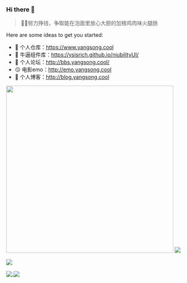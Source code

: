 ### Hi there 👋


> 🤪🤪努力挣钱，争取能在泡面里放心大胆的加根鸡肉味火腿肠

Here are some ideas to get you started:

- 🔭 个人仓库：https://www.yangsong.cool
- 🌱 牛逼组件库：https://ysisrich.github.io/niubilityUI/
- 👯 个人论坛：http://bbs.yangsong.cool/
- 😗 电影emo：http://emo.yangsong.cool
- 🤔 个人博客：http://blog.yangsong.cool


<p align="left">
    <img  style="width:450px;" src="https://github-readme-stats.vercel.app/api?username=ysisrich&theme=tokyonight&hide_title=true&locale=cn&show_icons=true&line_height=22&hide_border=true" />
    <img  src="https://github-readme-stats.vercel.app/api/top-langs/?username=ysisrich&layout=compact&theme=tokyonight&hide_title=true&hide_border=true" />
</p>

<p align="left" style="display:flex">
    <img  src="https://cdn.jsdelivr.net/gh/ysisrich/Assets/readme/readme.gif" />
    <div style="width:200px">
        <a href="https://github.com/ysisrich/niubilityUI">
          <img align="center" src="https://github-readme-stats.vercel.app/api/pin/?username=ysisrich&repo=niubilityUI&theme=tokyonight&hide_border=true" />
        </a>
          <img align="center" src="https://github-readme-stats.vercel.app/api/pin/?username=ysisrich&repo=personal-navigation&theme=tokyonight&hide_border=true" />
    </div>
</p>



